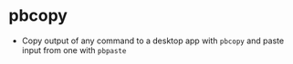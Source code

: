 # pbcopy

- Copy output of any command to a desktop app with `pbcopy` and paste input from one with `pbpaste`
